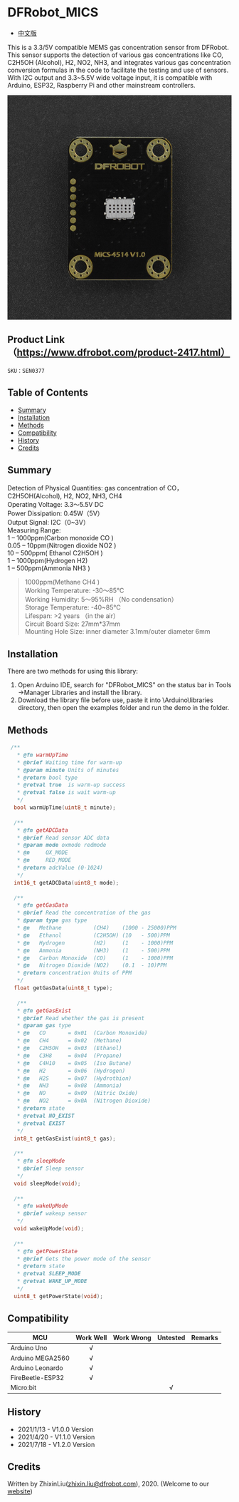 # DFRobot_MICS
- [中文版](./README_CN.md)

This is a 3.3/5V compatible MEMS gas concentration sensor from DFRobot. This sensor supports the detection of various gas concentrations like CO, C2H5OH (Alcohol), H2, NO2, NH3, and integrates various gas concentration conversion formulas in the code to facilitate the testing and use of sensors. With I2C output and 3.3~5.5V wide voltage input, it is compatible with Arduino, ESP32, Raspberry Pi and other mainstream controllers.<br>

![效果图](resources/images/SEN0377.jpg)


## Product Link（https://www.dfrobot.com/product-2417.html）

    SKU：SEN0377

## Table of Contents

* [Summary](#Summary)
* [Installation](#Installation)
* [Methods](#Methods)
* [Compatibility](#Compatibility)
* [History](#History)
* [Credits](#Credits)

## Summary

Detection of Physical Quantities: gas concentration of CO，C2H5OH(Alcohol), H2, NO2, NH3, CH4<br>
Operating Voltage: 3.3～5.5V DC<br>
Power Dissipation: 0.45W（5V）<br>
Output Signal: I2C（0~3V）<br>
Measuring Range:<br>
1 – 1000ppm(Carbon monoxide CO )<br>
0.05 – 10ppm(Nitrogen dioxide NO2 )<br>
10 – 500ppm( Ethanol C2H5OH )<br>
1 – 1000ppm(Hydrogen H2)<br>
1 – 500ppm(Ammonia NH3 )<br>
>1000ppm(Methane CH4 )<br>
Working Temperature: -30～85℃<br>
Working Humidity: 5～95%RH （No condensation）<br>
Storage Temperature: -40~85℃<br>
Lifespan: >2 years （in the air）<br>
Circuit Board Size: 27mm*37mm<br>
Mounting Hole Size: inner diameter 3.1mm/outer diameter 6mm<br>

## Installation
There are two methods for using this library:<br>
1. Open Arduino IDE, search for "DFRobot_MICS" on the status bar in Tools ->Manager Libraries and install the library.<br>
2. Download the library file before use, paste it into \Arduino\libraries directory, then open the examples folder and run the demo in the folder.<br>

## Methods

```C++
 /**
   * @fn warmUpTime
   * @brief Waiting time for warm-up
   * @param minute Units of minutes
   * @return bool type
   * @retval true  is warm-up success
   * @retval false is wait warm-up
   */
  bool warmUpTime(uint8_t minute);

  /**
   * @fn getADCData
   * @brief Read sensor ADC data
   * @param mode oxmode redmode
   * @n     OX_MODE
   * @n     RED_MODE
   * @return adcValue (0-1024)
   */
  int16_t getADCData(uint8_t mode);

  /**
   * @fn getGasData
   * @brief Read the concentration of the gas
   * @param type gas type
   * @n   Methane          (CH4)    (1000 - 25000)PPM
   * @n   Ethanol          (C2H5OH) (10   - 500)PPM
   * @n   Hydrogen         (H2)     (1    - 1000)PPM
   * @n   Ammonia          (NH3)    (1    - 500)PPM
   * @n   Carbon Monoxide  (CO)     (1    - 1000)PPM
   * @n   Nitrogen Dioxide (NO2)    (0.1  - 10)PPM
   * @return concentration Units of PPM
   */
  float getGasData(uint8_t type);

   /**
   * @fn getGasExist
   * @brief Read whether the gas is present
   * @param gas type
   * @n   CO       = 0x01  (Carbon Monoxide)
   * @n   CH4      = 0x02  (Methane)
   * @n   C2H5OH   = 0x03  (Ethanol)
   * @n   C3H8     = 0x04  (Propane)
   * @n   C4H10    = 0x05  (Iso Butane)
   * @n   H2       = 0x06  (Hydrogen)
   * @n   H2S      = 0x07  (Hydrothion)
   * @n   NH3      = 0x08  (Ammonia)
   * @n   NO       = 0x09  (Nitric Oxide)
   * @n   NO2      = 0x0A  (Nitrogen Dioxide)
   * @return state
   * @retval NO_EXIST
   * @retval EXIST
   */
  int8_t getGasExist(uint8_t gas);

  /**
   * @fn sleepMode
   * @brief Sleep sensor
   */ 
  void sleepMode(void);

  /**
   * @fn wakeUpMode
   * @brief wakeup sensor
   */ 
  void wakeUpMode(void);

  /**
   * @fn getPowerState
   * @brief Gets the power mode of the sensor
   * @return state
   * @retval SLEEP_MODE
   * @retval WAKE_UP_MODE
   */ 
  uint8_t getPowerState(void);

```

## Compatibility

MCU                | Work Well    | Work Wrong   | Untested    | Remarks
------------------ | :----------: | :----------: | :---------: | :----:
Arduino Uno        |      √       |              |             |
Arduino MEGA2560   |      √       |              |             |
Arduino Leonardo   |      √       |              |             |
FireBeetle-ESP32   |      √       |              |             |
Micro:bit          |              |              |      √      |


## History

- 2021/1/13 - V1.0.0 Version
- 2021/4/20 - V1.1.0 Version
- 2021/7/18 - V1.2.0 Version

## Credits

Written by ZhixinLiu(zhixin.liu@dfrobot.com), 2020. (Welcome to our [website](https://www.dfrobot.com/))
